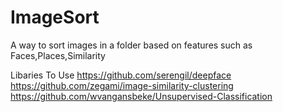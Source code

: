 # ImageSort

A way to sort images in a folder based on features such as Faces,Places,Similarity 

Libaries To Use
https://github.com/serengil/deepface
https://github.com/zegami/image-similarity-clustering
https://github.com/wvangansbeke/Unsupervised-Classification

